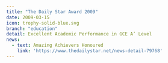 ```yaml
---
title: "The Daily Star Award 2009"
date: 2009-03-15
icon: trophy-solid-blue.svg
branch: "education"
detail: Excellent Academic Performance in GCE A’ Level
news:
  - text: Amazing Achievers Honoured
    link: 'https://www.thedailystar.net/news-detail-79768'
---
```

